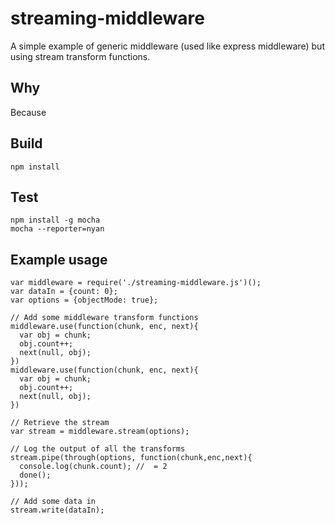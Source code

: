 # streaming-middleware

A simple example of generic middleware (used like express middleware) but using stream transform functions.

## Why

Because

## Build
```
npm install
```

## Test
```
npm install -g mocha
mocha --reporter=nyan
```


## Example usage
```
var middleware = require('./streaming-middleware.js')();
var dataIn = {count: 0};
var options = {objectMode: true};

// Add some middleware transform functions
middleware.use(function(chunk, enc, next){
  var obj = chunk;
  obj.count++;
  next(null, obj);
})
middleware.use(function(chunk, enc, next){
  var obj = chunk;
  obj.count++;
  next(null, obj);
})

// Retrieve the stream
var stream = middleware.stream(options);

// Log the output of all the transforms
stream.pipe(through(options, function(chunk,enc,next){
  console.log(chunk.count); //  = 2
  done();
}));

// Add some data in
stream.write(dataIn);
```
